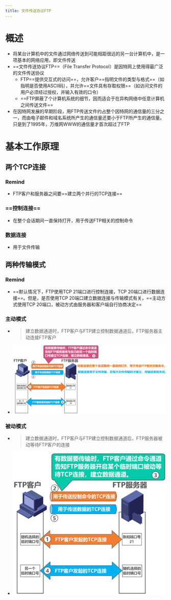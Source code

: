 ```yaml
---
title: 文件传送协议FTP
---
```




# 概述

- 将某台计算机中的文件通过网络传送到可能相距很远的另一台计算机中，是一项基本的网络应用，即文件传送
- ==文件传送协议FTP==（File Transfer Protocol）是因特网上使用得最广泛的文件传送协议
  - FTP==提供交互式的访问==，允许客户==指明文件的类型与格式==（如指明是否使用ASCII码），并允许==文件具有存取权限==（如访问文件的用户必须经过授权，并输入有效的口令）
  - ==FTP屏蔽了个计算机系统的细节，因而适合于在异构网络中任意计算机之间传送文件==
- 在因特网发展的早期阶段，用FTP传送文件约占整个因特网的通信量的三分之一，而由电子邮件和域名系统所产生的通信量还要小于FTP所产生的通信量。只是到了1995年，万维网WWW的通信量才首次超过了FTP

# 基本工作原理

## 两个TCP连接

### Remind

- FTP客户和服务器之间要==建立两个并行的TCP连接==

### ==控制连接==

- 在整个会话期间一直保持打开，用于传送FTP相关的控制命令

### 数据连接

- 用于文件传输

## 两种传输模式

### Remind

- ==默认情况下，FTP使用TCP 21端口进行控制连接，TCP 20端口进行数据连接==。但是，是否使用TCP 20端口建立数据连接与传输模式有关，==主动方式使用TCP 20端口，被动方式由服务器和客户端自行协商决定==

### 主动模式

- > 建立数据通道时，FTP客户与FTP建立控制数据通道后，FTP服务器主动连接FTP客户

- ![image-20250312204227457](./resource/image-20250312204227457.png)

### 被动模式

- > 建立数据通道时，FTP客户与FTP建立控制数据通道后，FTP服务器被动等待FTP客户的连接

- ![image-20250312204406354](./resource/image-20250312204406354.png)